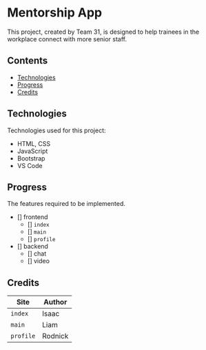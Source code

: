 # Mentorship App

This project, created by Team 31, is designed to help trainees in the workplace connect with more senior staff.

## Contents

* [Technologies](#technologies)
* [Progress](#progress)
* [Credits](#credits)

## Technologies
Technologies used for this project:
* HTML, CSS
* JavaScript
* Bootstrap
* VS Code

## Progress

The features required to be implemented.
- [] frontend
    - [] `index`
    - [] `main`
    - [] `profile`
- [] backend
    - [] chat
    - [] video

## Credits

| Site | Author |
| ---- | ------ |
| `index` | Isaac |
| `main` | Liam |
| `profile`| Rodnick |
